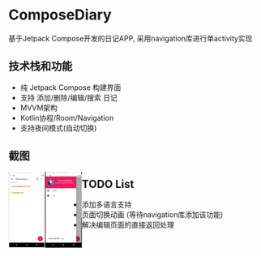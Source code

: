 # ComposeDiary
基于Jetpack Compose开发的日记APP, 采用navigation库进行单activity实现

## 技术栈和功能
* 纯 Jetpack Compose 构建界面   
* 支持 添加/删除/编辑/搜索 日记
* MVVM架构
* Kotlin协程/Room/Navigation
* 支持夜间模式(自动切换)

## 截图
<img src="img/ss-1.png" align="left" height="150">
<img src="img/ss-2.png" align="left" height="150">

## TODO List
* 添加多语言支持
* 页面切换动画 (等待navigation库添加该功能)
* 解决编辑页面的直接返回处理
